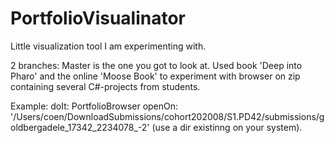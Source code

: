 # PortfolioVisualinator
Little visualization tool I am experimenting with. 

2 branches: Master is the one you got to look at. 
Used book 'Deep into Pharo' and the online 'Moose Book' to experiment with browser on zip containing several C#-projects from students. 

Example: doIt: 
PortfolioBrowser openOn:  '/Users/coen/DownloadSubmissions/cohort202008/S1.PD42/submissions/goldbergadele_17342_2234078_-2'
(use a dir existinng on your system). 
